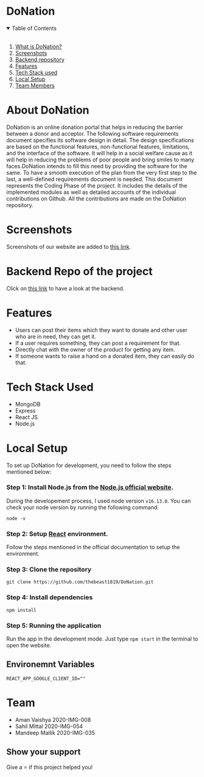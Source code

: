 # DoNation

<!-- TABLE OF CONTENTS -->
<details open="open">
  <summary>Table of Contents</summary><br />
  <ol>
    <li>
      <a href="#about-the-project">What is DoNation?</a>
      </li>
      <li>
      <a href="#screenshots">Screenshots</a>
      </li>
       <li>
         <a href="#backend">Backend repository</a>
      </li>
    <li><a href="#features">Features</a>
    </li>
    <li><a href="#tech-stack">Tech Stack used</a>
    </li>
      <li><a href="#local-setup">Local Setup</a></li>
    <li><a href="#team">Team Members</a></li>
  </ol>
</details>

<div id="about-the-project" />
<!-- ABOUT THE PROJECT -->

# About DoNation

DoNation is an online donation portal that helps in reducing the barrier between a donor and acceptor.
The following software requirements document specifies its software design in detail. The design specifications are based on the functional features, non-functional features, limitations, and the interface of the software. It will help in a social welfare cause as it will help in reducing the problems of poor people and bring smiles to many faces.DoNation intends to fill this need by providing the software for the same. To have a smooth execution of the plan from the very first step to the last, a well-defined requirements document is needed.
This document represents the Coding Phase of the project. It includes the details of the implemented modules as well as detailed accounts of the individual contributions on Github. All the contributions are made on the DoNation repository.

<div id="screenshots" />

# Screenshots

Screenshots of our website are added to [this link](https://photos.app.goo.gl/XzMd2bZgjn5LBq7DA).

<div id="backend" />

# Backend Repo of the project

Click on [this link](https://github.com/thebeast1819/Donation_Backend) to have a look at the backend.
<br />

<div id="features" />

<!-- GETTING STARTED -->

# Features

- Users can post their items which they want to donate and other user who are in need, they can get it.
- If a user requires something, they can post a requirement for that.
- Directly chat with the owner of the product for getting any item.
- If someone wants to raise a hand on a donated item, they can easily do that.

<div id="tech-stack" />
         
# Tech Stack Used

- MongoDB
- Express
- React JS
- Node.js

<div id="local-setup" />

# Local Setup

To set up DoNation for development, you need to follow the steps mentioned below:

### Step 1: Install Node.js from the [Node.js official website](https://nodejs.org/en/).

During the developement process, I used node version `v16.13.0`. You can check your node version by running the following command:

```shell
node -v
```

### Step 2: Setup [React](https://github.com/facebook/create-react-app) environment.

Follow the steps mentioned in the official documentation to setup the environment.

### Step 3: Clone the repository

    git clone https://github.com/thebeast1819/DoNation.git

### Step 4: Install dependencies

    npm install

### Step 5: Running the application

Run the app in the development mode.
Just type `npm start` in the terminal to open the website.

## Environemnt Variables

```dosini
REACT_APP_GOOGLE_CLIENT_ID=""
```

<div id="team" />
<!-- CONTACT -->

# Team

- Aman Vaishya 2020-IMG-008
- Sahil Mittal 2020-IMG-054
- Mandeep Mallik 2020-IMG-035

## Show your support

Give a ⭐️ if this project helped you!
